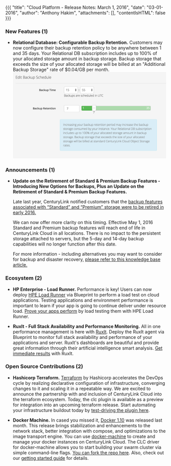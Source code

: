 {{{
"title": "Cloud Platform - Release Notes: March 1, 2016",
"date": "03-01-2016",
"author": "Anthony Hakim",
"attachments": [],
"contentIsHTML": false
}}}

### New Features (1)

* __Relational Database: Configurable Backup Retention.__ Customers may now configure their backup retention policy to be anywhere between 1 and 35 days. Your Relational DB subscription includes up to 100% of your allocated storage amount in backup storage. Backup storage that exceeds the size of your allocated storage will be billed at an "Additional Backup Storage" rate of $0.04/GB per month.
![Relational DB](../images/2016-03-01-release-notes-db.png)

### Announcements (1)

* __Update on the Retirement of Standard & Premium Backup Features - Introducing New Options for Backups, Plus an Update on the Retirement of Standard & Premium Backup Features.__

	Late last year, CenturyLink notified customers that the [backup features associated with “Standard” and “Premium” storage were to be retired in early 2016.](https://www.ctl.io/knowledge-base/support/backup-service-changes-faq/)

	We can now offer more clarity on this timing. Effective May 1, 2016 Standard and Premium backup features will reach end of life in CenturyLink Cloud in all locations. There is no impact to the persistent storage attached to servers, but the 5-day and 14-day backup capabilities will no longer function after this date.

	For more information - including alternatives you may want to consider for backup and disaster recovery, [please refer to this knowledge base article.](https://www.ctl.io/knowledge-base/support/introducing-new-options-for-backups/)

### Ecosystem (2)

* __HP Enterprise - Load Runner.__ Performance is key! Users can now deploy [HPE Load Runner](http://www8.hp.com/us/en/software-solutions/loadrunner-load-testing/) via Blueprint to perform a load test on cloud applications. Testing applications and environment performance is important to learn if your app is going to continue deliver under resource load. [Prove your apps perform](https://www.ctl.io/knowledge-base/ecosystem-partners/marketplace-guides/getting-started-with-hp-loadrunner-blueprint/) by load testing them with HPE Load Runner.

* __RuxIt - Full Stack Availability and Performance Monitoring.__ All in one performance management is here with [RuxIt](https://ruxit.com/). Deploy the RuxIt agent via Blueprint to monitor full stack availability and performance of your applications and server. RuxIt's dashboards are beautiful and provide great information through their artificial intelligence smart analysis. [Get immediate results](https://www.ctl.io/knowledge-base/ecosystem-partners/marketplace-guides/getting-started-with-ruxit-blueprint/) with RuxIt.

### Open Source Contributions (2)

* __Hashicorp Terraform.__ [Terraform](https://www.terraform.io/) by Hashicorp accelerates the DevOps cycle by realizing declarative configuration of infrastructure, converging changes to it and scaling it in a repeatable way. We are excited to announce the partnership with and inclusion of CenturyLink Cloud into the terraform ecosystem. Today, the clc plugin is available as a preview for integration into an upcoming terraform release. Start automating your infrastructure buildout today by [test-driving the plugin here](https://www.ctl.io/knowledge-base/ecosystem-partners/marketplace-guides/getting-started-with-hashicorp-terraform/).

* __Docker Machine.__ In cased you missed it, [Docker 1.10](https://github.com/docker/docker/blob/master/CHANGELOG.md) was released last month. This release brings stabilization and enhancements to the network stack, better integration with compose, and optimizations to the image transport engine. You can use [docker-machine](https://www.docker.com/products/docker-machine) to create and manage your docker instances on CenturyLink Cloud. The CLC driver for docker-machine allows you to start building your swarm cluster via simple command-line flags. [You can fork the repo here](https://github.com/CenturyLinkCloud/docker-machine-driver-clc). Also, check out our [getting started guide](https://www.ctl.io/knowledge-base/ecosystem-partners/marketplace-guides/getting-started-with-docker-machine/) for details.

